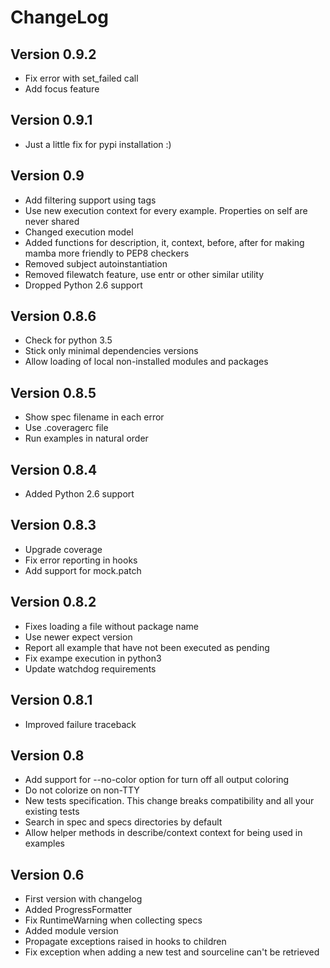 # ChangeLog

## Version 0.9.2

* Fix error with set_failed call
* Add focus feature

## Version 0.9.1

* Just a little fix for pypi installation :)

## Version 0.9

* Add filtering support using tags
* Use new execution context for every example. Properties on self are never shared
* Changed execution model
* Added functions for description, it, context, before, after for making mamba more friendly to PEP8 checkers
* Removed subject autoinstantiation
* Removed filewatch feature, use entr or other similar utility
* Dropped Python 2.6 support

## Version 0.8.6

* Check for python 3.5
* Stick only minimal dependencies versions
* Allow loading of local non-installed modules and packages

## Version 0.8.5

* Show spec filename in each error
* Use .coveragerc file
* Run examples in natural order

## Version 0.8.4

* Added Python 2.6 support

## Version 0.8.3

* Upgrade coverage
* Fix error reporting in hooks
* Add support for mock.patch

## Version 0.8.2

* Fixes loading a file without package name
* Use newer expect version
* Report all example that have not been executed as pending
* Fix exampe execution in python3
* Update watchdog requirements

## Version 0.8.1

* Improved failure traceback

## Version 0.8

* Add support for --no-color option for turn off all output coloring
* Do not colorize on non-TTY
* New tests specification. This change breaks compatibility and all your existing tests
* Search in spec and specs directories by default
* Allow helper methods in describe/context context for being used in examples

## Version 0.6

* First version with changelog
* Added ProgressFormatter
* Fix RuntimeWarning when collecting specs
* Added module version
* Propagate exceptions raised in hooks to children
* Fix exception when adding a new test and sourceline can't be retrieved
